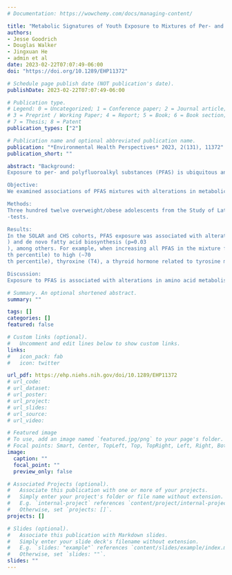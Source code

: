 ```yaml
---
# Documentation: https://wowchemy.com/docs/managing-content/

title: "Metabolic Signatures of Youth Exposure to Mixtures of Per- and Polyfluoroalkyl Substances: A Multi-Cohort Study"
authors: 
- Jesse Goodrich
- Douglas Walker
- Jingxuan He
- admin et al
date: 2023-02-22T07:07:49-06:00
doi: "https://doi.org/10.1289/EHP11372"

# Schedule page publish date (NOT publication's date).
publishDate: 2023-02-22T07:07:49-06:00

# Publication type.
# Legend: 0 = Uncategorized; 1 = Conference paper; 2 = Journal article;
# 3 = Preprint / Working Paper; 4 = Report; 5 = Book; 6 = Book section;
# 7 = Thesis; 8 = Patent
publication_types: ["2"]

# Publication name and optional abbreviated publication name.
publication: "*Environmental Health Perspectives* 2023, 2(131), 11372"
publication_short: ""

abstract: "Background:
Exposure to per- and polyfluoroalkyl substances (PFAS) is ubiquitous and has been associated with an increased risk of several cardiometabolic diseases. However, the metabolic pathways linking PFAS exposure and human disease are unclear.

Objective:
We examined associations of PFAS mixtures with alterations in metabolic pathways in independent cohorts of adolescents and young adults.

Methods:
Three hundred twelve overweight/obese adolescents from the Study of Latino Adolescents at Risk (SOLAR) and 137 young adults from the Southern California Children’s Health Study (CHS) were included in the analysis. Plasma PFAS and the metabolome were determined using liquid-chromatography/high-resolution mass spectrometry. A metabolome-wide association study was performed on log-transformed metabolites using Bayesian regression with a g-prior specification and g-computation for modeling exposure mixtures to estimate the impact of exposure to a mixture of six ubiquitous PFAS (PFOS, PFHxS, PFHpS, PFOA, PFNA, and PFDA). Pathway enrichment analysis was performed using Mummichog and Gene Set Enrichment Analysis. Significance across cohorts was determined using weighted Z
-tests.

Results:
In the SOLAR and CHS cohorts, PFAS exposure was associated with alterations in tyrosine metabolism (meta-analysis p=0.00002
) and de novo fatty acid biosynthesis (p=0.03
), among others. For example, when increasing all PFAS in the mixture from low (∼30
th percentile) to high (∼70
th percentile), thyroxine (T4), a thyroid hormone related to tyrosine metabolism, increased by 0.72 standard deviations (SDs; equivalent to a standardized mean difference) in the SOLAR cohort (95% Bayesian credible interval (BCI): 0.00, 1.20) and 1.60 SD in the CHS cohort (95% BCI: 0.39, 2.80). Similarly, when going from low to high PFAS exposure, arachidonic acid increased by 0.81 SD in the SOLAR cohort (95% BCI: 0.37, 1.30) and 0.67 SD in the CHS cohort (95% BCI: 0.00, 1.50). In general, no individual PFAS appeared to drive the observed associations.

Discussion:
Exposure to PFAS is associated with alterations in amino acid metabolism and lipid metabolism in adolescents and young adults."

# Summary. An optional shortened abstract.
summary: ""

tags: []
categories: []
featured: false

# Custom links (optional).
#   Uncomment and edit lines below to show custom links.
links:
#   icon_pack: fab
#   icon: twitter

url_pdf: https://ehp.niehs.nih.gov/doi/10.1289/EHP11372
# url_code:
# url_dataset:
# url_poster:
# url_project:
# url_slides:
# url_source:
# url_video:

# Featured image
# To use, add an image named `featured.jpg/png` to your page's folder. 
# Focal points: Smart, Center, TopLeft, Top, TopRight, Left, Right, BottomLeft, Bottom, BottomRight.
image:
  caption: ""
  focal_point: ""
  preview_only: false

# Associated Projects (optional).
#   Associate this publication with one or more of your projects.
#   Simply enter your project's folder or file name without extension.
#   E.g. `internal-project` references `content/project/internal-project/index.md`.
#   Otherwise, set `projects: []`.
projects: []

# Slides (optional).
#   Associate this publication with Markdown slides.
#   Simply enter your slide deck's filename without extension.
#   E.g. `slides: "example"` references `content/slides/example/index.md`.
#   Otherwise, set `slides: ""`.
slides: ""
---
```

